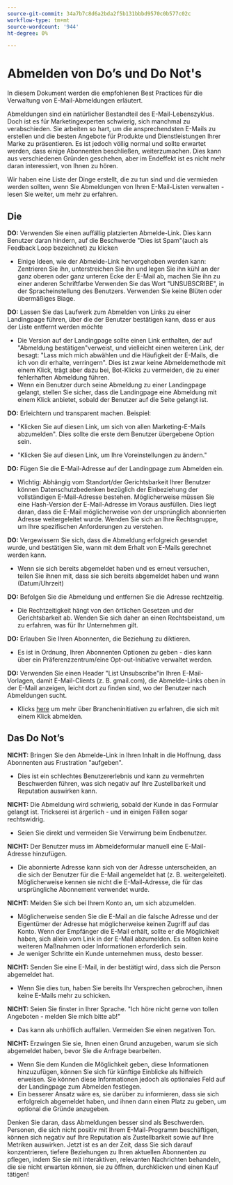 ```yaml
---
source-git-commit: 34a7b7c8d6a2bda2f5b131bbbd9570c0b577c02c
workflow-type: tm+mt
source-wordcount: '944'
ht-degree: 0%

---
```

# Abmelden von Do’s und Do Not&#39;s

In diesem Dokument werden die empfohlenen Best Practices für die Verwaltung von E-Mail-Abmeldungen erläutert.

Abmeldungen sind ein natürlicher Bestandteil des E-Mail-Lebenszyklus. Doch ist es für Marketingexperten schwierig, sich manchmal zu verabschieden. Sie arbeiten so hart, um die ansprechendsten E-Mails zu erstellen und die besten Angebote für Produkte und Dienstleistungen Ihrer Marke zu präsentieren. Es ist jedoch völlig normal und sollte erwartet werden, dass einige Abonnenten beschließen, weiterzumachen. Dies kann aus verschiedenen Gründen geschehen, aber im Endeffekt ist es nicht mehr daran interessiert, von Ihnen zu hören.

Wir haben eine Liste der Dinge erstellt, die zu tun sind und die vermieden werden sollten, wenn Sie Abmeldungen von Ihren E-Mail-Listen verwalten - lesen Sie weiter, um mehr zu erfahren.

## Die

**DO:** Verwenden Sie einen auffällig platzierten Abmelde-Link. Dies kann Benutzer daran hindern, auf die Beschwerde &quot;Dies ist Spam&quot;(auch als Feedback Loop bezeichnet) zu klicken

+ Einige Ideen, wie der Abmelde-Link hervorgehoben werden kann: Zentrieren Sie ihn, unterstreichen Sie ihn und legen Sie ihn kühl an der ganz oberen oder ganz unteren Ecke der E-Mail ab, machen Sie ihn zu einer anderen Schriftfarbe Verwenden Sie das Wort &quot;UNSUBSCRIBE&quot;, in der Spracheinstellung des Benutzers. Verwenden Sie keine Blüten oder übermäßiges Biage.

**DO:** Lassen Sie das Laufwerk zum Abmelden von Links zu einer Landingpage führen, über die der Benutzer bestätigen kann, dass er aus der Liste entfernt werden möchte

+ Die Version auf der Landingpage sollte einen Link enthalten, der auf &quot;Abmeldung bestätigen&quot;verweist, und vielleicht einen weiteren Link, der besagt: &quot;Lass mich mich abwählen und die Häufigkeit der E-Mails, die ich von dir erhalte, verringern&quot;. Dies ist zwar keine Abmeldemethode mit einem Klick, trägt aber dazu bei, Bot-Klicks zu vermeiden, die zu einer fehlerhaften Abmeldung führen.
+ Wenn ein Benutzer durch seine Abmeldung zu einer Landingpage gelangt, stellen Sie sicher, dass die Landingpage eine Abmeldung mit einem Klick anbietet, sobald der Benutzer auf die Seite gelangt ist.

**DO:** Erleichtern und transparent machen. Beispiel:

+ &quot;Klicken Sie auf diesen Link, um sich von allen Marketing-E-Mails abzumelden&quot;. Dies sollte die erste dem Benutzer übergebene Option sein.

+ &quot;Klicken Sie auf diesen Link, um Ihre Voreinstellungen zu ändern.&quot;

**DO:** Fügen Sie die E-Mail-Adresse auf der Landingpage zum Abmelden ein.

+ Wichtig: Abhängig vom Standort/der Gerichtsbarkeit Ihrer Benutzer können Datenschutzbedenken bezüglich der Einbeziehung der vollständigen E-Mail-Adresse bestehen. Möglicherweise müssen Sie eine Hash-Version der E-Mail-Adresse im Voraus ausfüllen. Dies liegt daran, dass die E-Mail möglicherweise von der ursprünglich abonnierten Adresse weitergeleitet wurde. Wenden Sie sich an Ihre Rechtsgruppe, um Ihre spezifischen Anforderungen zu verstehen.

**DO:** Vergewissern Sie sich, dass die Abmeldung erfolgreich gesendet wurde, und bestätigen Sie, wann mit dem Erhalt von E-Mails gerechnet werden kann.

+ Wenn sie sich bereits abgemeldet haben und es erneut versuchen, teilen Sie ihnen mit, dass sie sich bereits abgemeldet haben und wann (Datum/Uhrzeit)

**DO:** Befolgen Sie die Abmeldung und entfernen Sie die Adresse rechtzeitig.

+ Die Rechtzeitigkeit hängt von den örtlichen Gesetzen und der Gerichtsbarkeit ab. Wenden Sie sich daher an einen Rechtsbeistand, um zu erfahren, was für Ihr Unternehmen gilt.

**DO:** Erlauben Sie Ihren Abonnenten, die Beziehung zu diktieren.

+ Es ist in Ordnung, Ihren Abonnenten Optionen zu geben - dies kann über ein Präferenzzentrum/eine Opt-out-Initiative verwaltet werden.

**DO:** Verwenden Sie einen Header &quot;List Unsubscribe&quot;in Ihren E-Mail-Vorlagen, damit E-Mail-Clients (z. B. gmail.com), die Abmelde-Links oben in der E-Mail anzeigen, leicht dort zu finden sind, wo der Benutzer nach Abmeldungen sucht.

+ Klicks [here](https://experienceleague.adobe.com/docs/deliverability-learn/deliverability-best-practice-guide/additional-resources/guidance-around-changes-to-google-and-yahoo.html?lang=de) um mehr über Brancheninitiativen zu erfahren, die sich mit einem Klick abmelden.

## Das Do Not’s


**NICHT:** Bringen Sie den Abmelde-Link in Ihren Inhalt in die Hoffnung, dass Abonnenten aus Frustration &quot;aufgeben&quot;.

+ Dies ist ein schlechtes Benutzererlebnis und kann zu vermehrten Beschwerden führen, was sich negativ auf Ihre Zustellbarkeit und Reputation auswirken kann.

**NICHT:** Die Abmeldung wird schwierig, sobald der Kunde in das Formular gelangt ist. Trickserei ist ärgerlich - und in einigen Fällen sogar rechtswidrig.

+ Seien Sie direkt und vermeiden Sie Verwirrung beim Endbenutzer.

**NICHT:** Der Benutzer muss im Abmeldeformular manuell eine E-Mail-Adresse hinzufügen.

+ Die abonnierte Adresse kann sich von der Adresse unterscheiden, an die sich der Benutzer für die E-Mail angemeldet hat (z. B. weitergeleitet).  Möglicherweise kennen sie nicht die E-Mail-Adresse, die für das ursprüngliche Abonnement verwendet wurde.

**NICHT:** Melden Sie sich bei Ihrem Konto an, um sich abzumelden.

+ Möglicherweise senden Sie die E-Mail an die falsche Adresse und der Eigentümer der Adresse hat möglicherweise keinen Zugriff auf das Konto.  Wenn der Empfänger die E-Mail erhält, sollte er die Möglichkeit haben, sich allein vom Link in der E-Mail abzumelden. Es sollten keine weiteren Maßnahmen oder Informationen erforderlich sein.
+ Je weniger Schritte ein Kunde unternehmen muss, desto besser.

**NICHT:** Senden Sie eine E-Mail, in der bestätigt wird, dass sich die Person abgemeldet hat.

+ Wenn Sie dies tun, haben Sie bereits Ihr Versprechen gebrochen, ihnen keine E-Mails mehr zu schicken.

**NICHT:** Seien Sie finster in Ihrer Sprache. &quot;Ich höre nicht gerne von tollen Angeboten - melden Sie mich bitte ab!&quot;

+ Das kann als unhöflich auffallen. Vermeiden Sie einen negativen Ton.

**NICHT:** Erzwingen Sie sie, Ihnen einen Grund anzugeben, warum sie sich abgemeldet haben, bevor Sie die Anfrage bearbeiten.

+ Wenn Sie dem Kunden die Möglichkeit geben, diese Informationen hinzuzufügen, können Sie sich für künftige Einblicke als hilfreich erweisen. Sie können diese Informationen jedoch als optionales Feld auf der Landingpage zum Abmelden festlegen.
+ Ein besserer Ansatz wäre es, sie darüber zu informieren, dass sie sich erfolgreich abgemeldet haben, und ihnen dann einen Platz zu geben, um optional die Gründe anzugeben.

Denken Sie daran, dass Abmeldungen besser sind als Beschwerden. Personen, die sich nicht positiv mit Ihrem E-Mail-Programm beschäftigen, können sich negativ auf Ihre Reputation als Zustellbarkeit sowie auf Ihre Metriken auswirken. Jetzt ist es an der Zeit, dass Sie sich darauf konzentrieren, tiefere Beziehungen zu Ihren aktuellen Abonnenten zu pflegen, indem Sie sie mit interaktiven, relevanten Nachrichten behandeln, die sie nicht erwarten können, sie zu öffnen, durchklicken und einen Kauf tätigen!
